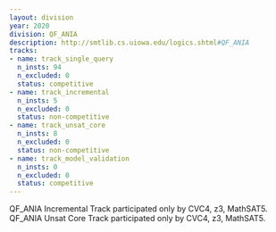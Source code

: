 ```yaml
---
layout: division
year: 2020
division: QF_ANIA
description: http://smtlib.cs.uiowa.edu/logics.shtml#QF_ANIA
tracks:
- name: track_single_query
  n_insts: 94
  n_excluded: 0
  status: competitive
- name: track_incremental
  n_insts: 5
  n_excluded: 0
  status: non-competitive
- name: track_unsat_core
  n_insts: 8
  n_excluded: 0
  status: non-competitive
- name: track_model_validation
  n_insts: 0
  n_excluded: 0
  status: competitive
---
```

QF_ANIA Incremental Track participated only by CVC4, z3, MathSAT5.
QF_ANIA Unsat Core Track participated only by CVC4, z3, MathSAT5.

